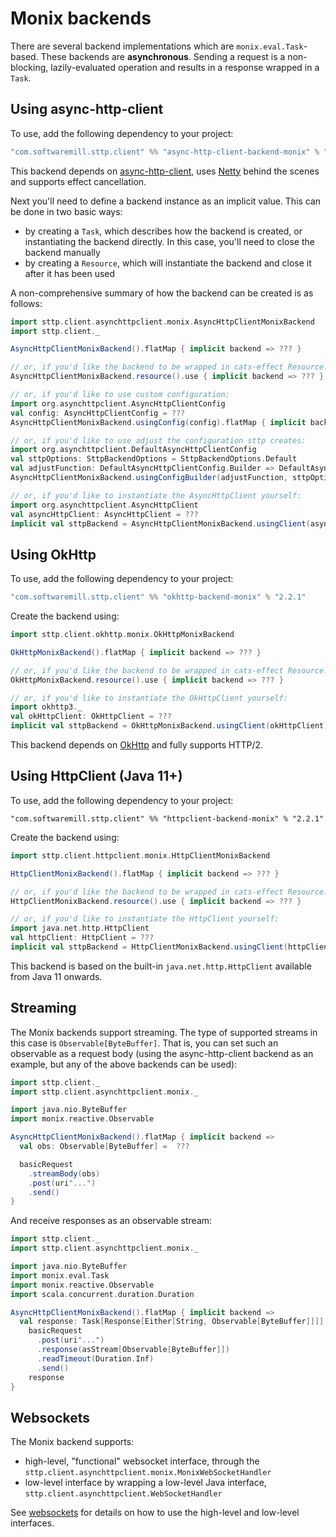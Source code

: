 # Monix backends

There are several backend implementations which are `monix.eval.Task`-based. These backends are **asynchronous**. Sending a request is a non-blocking, lazily-evaluated operation and results in a response wrapped in a `Task`. 

## Using async-http-client

To use, add the following dependency to your project:

```scala
"com.softwaremill.sttp.client" %% "async-http-client-backend-monix" % "2.2.1"
```
           
This backend depends on [async-http-client](https://github.com/AsyncHttpClient/async-http-client), uses [Netty](http://netty.io) behind the scenes and supports effect cancellation.

Next you'll need to define a backend instance as an implicit value. This can be done in two basic ways:

* by creating a `Task`, which describes how the backend is created, or instantiating the backend directly. In this case, you'll need to close the backend manually
* by creating a `Resource`, which will instantiate the backend and close it after it has been used

A non-comprehensive summary of how the backend can be created is as follows:

```scala mdoc:compile-only
import sttp.client.asynchttpclient.monix.AsyncHttpClientMonixBackend
import sttp.client._

AsyncHttpClientMonixBackend().flatMap { implicit backend => ??? }

// or, if you'd like the backend to be wrapped in cats-effect Resource:
AsyncHttpClientMonixBackend.resource().use { implicit backend => ??? }

// or, if you'd like to use custom configuration:
import org.asynchttpclient.AsyncHttpClientConfig
val config: AsyncHttpClientConfig = ???
AsyncHttpClientMonixBackend.usingConfig(config).flatMap { implicit backend => ??? }

// or, if you'd like to use adjust the configuration sttp creates:
import org.asynchttpclient.DefaultAsyncHttpClientConfig
val sttpOptions: SttpBackendOptions = SttpBackendOptions.Default 
val adjustFunction: DefaultAsyncHttpClientConfig.Builder => DefaultAsyncHttpClientConfig.Builder = ???
AsyncHttpClientMonixBackend.usingConfigBuilder(adjustFunction, sttpOptions).flatMap { implicit backend => ??? }

// or, if you'd like to instantiate the AsyncHttpClient yourself:
import org.asynchttpclient.AsyncHttpClient
val asyncHttpClient: AsyncHttpClient = ??? 
implicit val sttpBackend = AsyncHttpClientMonixBackend.usingClient(asyncHttpClient)
```

## Using OkHttp

To use, add the following dependency to your project:

```scala
"com.softwaremill.sttp.client" %% "okhttp-backend-monix" % "2.2.1"
```

Create the backend using:

```scala mdoc:compile-only
import sttp.client.okhttp.monix.OkHttpMonixBackend

OkHttpMonixBackend().flatMap { implicit backend => ??? }

// or, if you'd like the backend to be wrapped in cats-effect Resource:
OkHttpMonixBackend.resource().use { implicit backend => ??? }

// or, if you'd like to instantiate the OkHttpClient yourself:
import okhttp3._
val okHttpClient: OkHttpClient = ???
implicit val sttpBackend = OkHttpMonixBackend.usingClient(okHttpClient)
```

This backend depends on [OkHttp](http://square.github.io/okhttp/) and fully supports HTTP/2.

## Using HttpClient (Java 11+)

To use, add the following dependency to your project:

```
"com.softwaremill.sttp.client" %% "httpclient-backend-monix" % "2.2.1"
```

Create the backend using:

```scala mdoc:compile-only
import sttp.client.httpclient.monix.HttpClientMonixBackend

HttpClientMonixBackend().flatMap { implicit backend => ??? }

// or, if you'd like the backend to be wrapped in cats-effect Resource:
HttpClientMonixBackend.resource().use { implicit backend => ??? }

// or, if you'd like to instantiate the HttpClient yourself:
import java.net.http.HttpClient
val httpClient: HttpClient = ???
implicit val sttpBackend = HttpClientMonixBackend.usingClient(httpClient)
```

This backend is based on the built-in `java.net.http.HttpClient` available from Java 11 onwards.

## Streaming

The Monix backends support streaming. The type of supported streams in this case is `Observable[ByteBuffer]`. That is, you can set such an observable as a request body (using the async-http-client backend as an example, but any of the above backends can be used):

```scala mdoc:compile-only
import sttp.client._
import sttp.client.asynchttpclient.monix._

import java.nio.ByteBuffer
import monix.reactive.Observable

AsyncHttpClientMonixBackend().flatMap { implicit backend =>
  val obs: Observable[ByteBuffer] =  ???

  basicRequest
    .streamBody(obs)
    .post(uri"...")
    .send()
}
```

And receive responses as an observable stream:

```scala mdoc:compile-only
import sttp.client._
import sttp.client.asynchttpclient.monix._

import java.nio.ByteBuffer
import monix.eval.Task
import monix.reactive.Observable
import scala.concurrent.duration.Duration

AsyncHttpClientMonixBackend().flatMap { implicit backend =>
  val response: Task[Response[Either[String, Observable[ByteBuffer]]]] =
    basicRequest
      .post(uri"...")
      .response(asStream[Observable[ByteBuffer]])
      .readTimeout(Duration.Inf)
      .send()
    response
}
```

## Websockets

The Monix backend supports:

* high-level, "functional" websocket interface, through the `sttp.client.asynchttpclient.monix.MonixWebSocketHandler`
* low-level interface by wrapping a low-level Java interface, `sttp.client.asynchttpclient.WebSocketHandler`

See [websockets](../websockets.md) for details on how to use the high-level and low-level interfaces.
